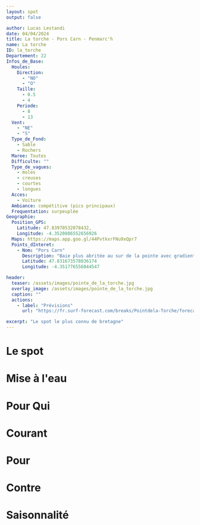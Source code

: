```yaml
---
layout: spot
output: false

author: Lucas Lestandi
date: 04/04/2024
title: La torche - Pors Carn - Penmarc'h
name: La torche 
ID: la_torche
Departement: 22
Infos_de_Base:
  Houles:
    Direction:
      - "NO"
      - "O"
    Taille:
      - 0.5
      - 4
    Periode:
      - 8
      - 13
  Vent:
    - "NE"
    - "S"
  Type_de_Fond:
    - Sable
    - Rochers
  Maree: Toutes
  Difficulte: ""
  Type_de_vagues:
    - moles
    - creuses
    - courtes
    - longues
  Acces:
    - Voiture
  Ambiance: compétitive (pics principaux)
  Frequentation: surpeuplée
Geographie:
  Position_GPS:
    Latitude: 47.83970532078432, 
    Longitude: -4.3520886552656926
  Maps: https://maps.app.goo.gl/44PvtkxrFNu9xQpr7
  Points_dInteret:
    - Nom: "Pors Carn"
      Description: "Baie plus abritée au sur de la pointe avec gradient de taille"
      Latitude: 47.831673578036174
      Longitude: -4.351776556044547

header: 
  teaser: /assets/images/pointe_de_la_torche.jpg
  overlay_image: /assets/images/pointe_de_la_torche.jpg
  caption: ""
  actions:
    - label: "Prévisions"
      url: "https://fr.surf-forecast.com/breaks/Pointdela-Torche/forecasts/latest/six_day"

excerpt: "Le spot le plus connu de bretagne"
---
```


# Le spot

# Mise à l'eau


# Pour Qui

# Courant

# Pour

# Contre

# Saisonnalité